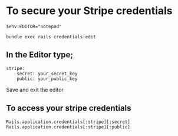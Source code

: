 
# To secure your Stripe credentials

```$env:EDITOR="notepad"```

```bundle exec rails credentials:edit```

## In the Editor type;
    stripe:
        secret: your_secret_key
        public: your_public_key

Save and exit the editor

## To access your stripe credentials

`Rails.application.credentials[:stripe][:secret]`
`Rails.application.credentials[:stripe][:public]`
